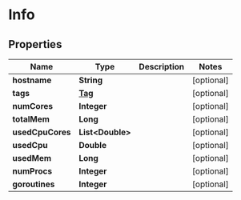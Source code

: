 
# Info

## Properties
Name | Type | Description | Notes
------------ | ------------- | ------------- | -------------
**hostname** | **String** |  |  [optional]
**tags** | [**Tag**](Tag.md) |  |  [optional]
**numCores** | **Integer** |  |  [optional]
**totalMem** | **Long** |  |  [optional]
**usedCpuCores** | **List&lt;Double&gt;** |  |  [optional]
**usedCpu** | **Double** |  |  [optional]
**usedMem** | **Long** |  |  [optional]
**numProcs** | **Integer** |  |  [optional]
**goroutines** | **Integer** |  |  [optional]



